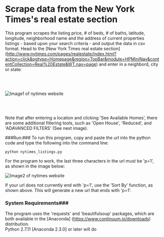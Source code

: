 # Scrape data from the New York Times's real estate section
This program scrapes the listing price, # of beds, # of baths, latitude, longitude, neighborhood name and the address of current properties listings - based upon your search criteria - and output the data in csv format. Head to the [New York Times real estate section] (http://www.nytimes.com/pages/realestate/index.html?action=click&pgtype=Homepage&region=TopBar&module=HPMiniNav&contentCollection=Real%20Estate&WT.nav=page) and enter in a neighbord, city or state:

<br></br>

![Image1 of nytimes website](https://cloud.githubusercontent.com/assets/16641405/12249197/01292e80-b873-11e5-8920-a90f975c5adb.png)

<br></br>

Note that after entering a location and clicking 'See Available Homes', there are some additional filtering tools, such as 'Open House', 'Reduced', and 'ADAVANCED FILTERS' (See next image).

###Run:###
To run this program, copy and paste the url into the python code and type the following into the command line:

<pre><code>python nytimes_listings.py</code></pre>

For the program to work, the last three characters in the url must be 'p=1', as shown in the image below: 

![Image2 of nytimes website](https://cloud.githubusercontent.com/assets/16641405/12249211/13997f7a-b873-11e5-9c27-99ae1ed09a04.png)

If your url does not currently end with 'p=1', use the 'Sort By' function, as shown above. This will generate a new url that ends with 'p=1'.

### System Requirements###
The program uses the 'requests' and 'beautifulsoup' packages, which are both available in the [Anaconda] (https://www.continuum.io/downloads) distribution.  
Python 2.7.11 [Anaconda 2.3.0] or later will do
